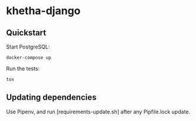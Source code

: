 khetha-django
=============

Quickstart
----------

Start PostgreSQL:

```
docker-compose up
```

Run the tests:

```
tox
```

Updating dependencies
---------------------

Use Pipenv, and run [requirements-update.sh] after any Pipfile.lock update.
